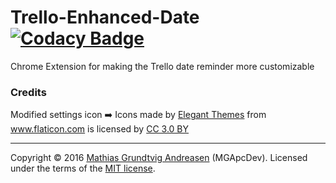 # Trello-Enhanced-Date [![Codacy Badge](https://api.codacy.com/project/badge/grade/8e4aa286d21749aaae1edc72dd59f41f)](https://www.codacy.com/app/mgapcdev/Trello-Enhanced-Date)
Chrome Extension for making the Trello date reminder more customizable

### Credits

Modified settings icon :arrow_right: Icons made by <a href="http://www.flaticon.com/authors/elegant-themes" title="Elegant Themes">Elegant Themes</a> from <a href="http://www.flaticon.com" title="Flaticon">www.flaticon.com</a> is licensed by <a href="http://creativecommons.org/licenses/by/3.0/" title="Creative Commons BY 3.0" target="_blank">CC 3.0 BY</a>

---
Copyright &copy; 2016 [Mathias Grundtvig Andreasen](https://github.com/MGApcDev) (MGApcDev). Licensed under the terms of the [MIT license](LICENSE.md).
